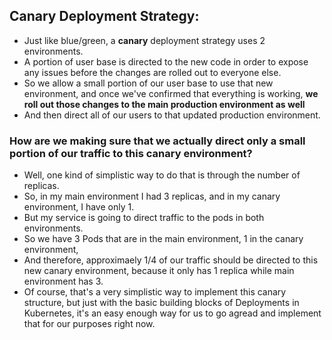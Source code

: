 
## Canary Deployment Strategy:
- Just like blue/green, a **canary** deployment strategy uses 2 environments.
- A portion of user base is directed to the new code in order to expose any issues before the changes are rolled out to everyone else.
- So we allow a small portion of our user base to use that new environment, and once we've confirmed that everything is working, **we roll out those changes to the main production environment as well**
- And then direct all of our users to that updated production environment.

### How are we making sure that we actually direct only a small portion of our traffic to this canary environment?
- Well, one kind of simplistic way to do that is through the number of replicas.
- So, in my main environment I had 3 replicas, and in my canary environment, I have only 1. 
- But my service is going to direct traffic to the pods in both environments. 
- So we have 3 Pods that are in the main environment, 1 in the canary environment, 
- And therefore, approximaely 1/4 of our traffic should be directed to this new canary environment, because it only has 1 replica while main environment has 3. 
- Of course, that's a very simplistic way to implement this canary structure, but just with the basic building blocks of Deployments in Kubernetes, it's an easy enough way for us to go agread and implement that for our purposes right now.
